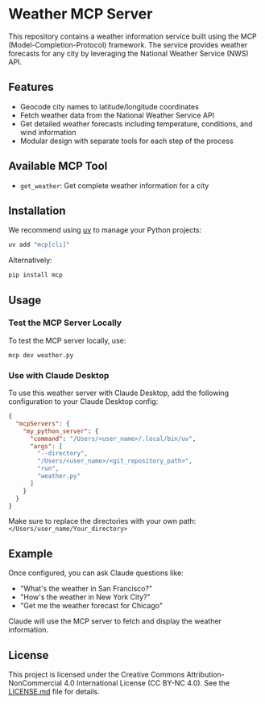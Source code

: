 # Weather MCP Server

This repository contains a weather information service built using the MCP (Model-Completion-Protocol) framework. The service provides weather forecasts for any city by leveraging the National Weather Service (NWS) API.

## Features

- Geocode city names to latitude/longitude coordinates
- Fetch weather data from the National Weather Service API
- Get detailed weather forecasts including temperature, conditions, and wind information
- Modular design with separate tools for each step of the process

## Available MCP Tool

- `get_weather`: Get complete weather information for a city


## Installation

We recommend using [uv](https://docs.astral.sh/uv/) to manage your Python projects:

```bash
uv add "mcp[cli]"
```

Alternatively:
```bash
pip install mcp
```
## Usage

### Test the MCP Server Locally

To test the MCP server locally, use:

```
mcp dev weather.py
```

### Use with Claude Desktop

To use this weather server with Claude Desktop, add the following configuration to your Claude Desktop config:

```json
{
  "mcpServers": {
    "my_python_server": {
      "command": "/Users/<user_name>/.local/bin/uv",
      "args": [
        "--directory",
        "/Users/<user_name>/<git_repository_path>",
        "run",
        "weather.py"
      ]
    }
  }
}
```

Make sure to replace the directories with your own path: `</Users/user_name/Your_directory>`

## Example

Once configured, you can ask Claude questions like:
- "What's the weather in San Francisco?"
- "How's the weather in New York City?"
- "Get me the weather forecast for Chicago"

Claude will use the MCP server to fetch and display the weather information.

## License

This project is licensed under the Creative Commons Attribution-NonCommercial 4.0 International License (CC BY-NC 4.0). See the [LICENSE.md](LICENSE.md) file for details.
